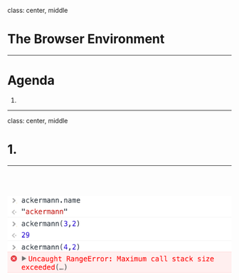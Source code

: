 class: center, middle

# The Browser Environment

---

# Agenda

1. 

---
class: center, middle

# 1. 

---

# 

```
```

![ackermann output](img/ackermann.png "ackermann output")
---

